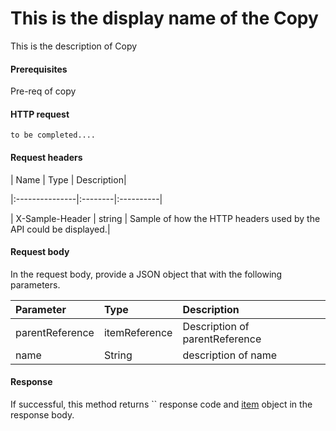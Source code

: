 # This is the display name of the Copy

This is the description of Copy
#### Prerequisites
Pre-req of copy
#### HTTP request
```http
to be completed....
```
#### Request headers
| Name       | Type | Description|

|:---------------|:--------|:----------|

| X-Sample-Header  | string  | Sample of how the HTTP headers used by the API could be displayed.|

#### Request body
In the request body, provide a JSON object that with the following parameters.

| Parameter	   | Type	|Description|
|:---------------|:--------|:----------|
|parentReference|itemReference|Description of parentReference|
|name|String|description of name|

#### Response
If successful, this method returns `` response code and [item](../resources/item.md) object in the response body.
